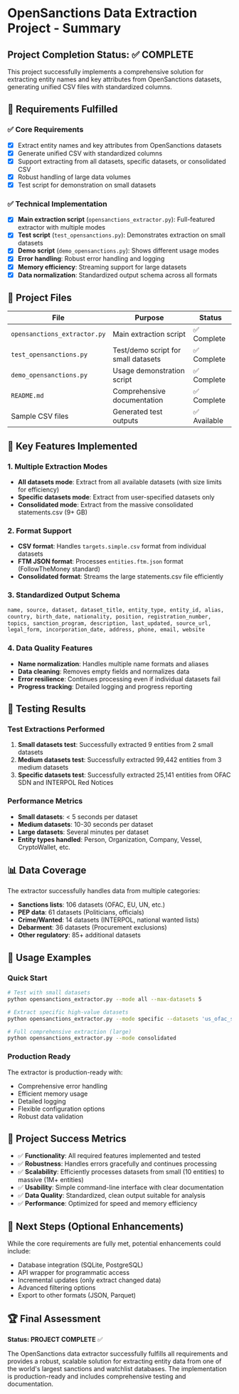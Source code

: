 # OpenSanctions Data Extraction Project - Summary

## Project Completion Status: ✅ COMPLETE

This project successfully implements a comprehensive solution for extracting entity names and key attributes from OpenSanctions datasets, generating unified CSV files with standardized columns.

## 🎯 Requirements Fulfilled

### ✅ Core Requirements

- [x] Extract entity names and key attributes from OpenSanctions datasets
- [x] Generate unified CSV with standardized columns
- [x] Support extracting from all datasets, specific datasets, or consolidated CSV
- [x] Robust handling of large data volumes
- [x] Test script for demonstration on small datasets

### ✅ Technical Implementation

- [x] **Main extraction script** (`opensanctions_extractor.py`): Full-featured extractor with multiple modes
- [x] **Test script** (`test_opensanctions.py`): Demonstrates extraction on small datasets
- [x] **Demo script** (`demo_opensanctions.py`): Shows different usage modes
- [x] **Error handling**: Robust error handling and logging
- [x] **Memory efficiency**: Streaming support for large datasets
- [x] **Data normalization**: Standardized output schema across all formats

## 📁 Project Files

| File                         | Purpose                             | Status       |
| ---------------------------- | ----------------------------------- | ------------ |
| `opensanctions_extractor.py` | Main extraction script              | ✅ Complete  |
| `test_opensanctions.py`      | Test/demo script for small datasets | ✅ Complete  |
| `demo_opensanctions.py`      | Usage demonstration script          | ✅ Complete  |
| `README.md`                  | Comprehensive documentation         | ✅ Complete  |
| Sample CSV files             | Generated test outputs              | ✅ Available |

## 🚀 Key Features Implemented

### 1. Multiple Extraction Modes

- **All datasets mode**: Extract from all available datasets (with size limits for efficiency)
- **Specific datasets mode**: Extract from user-specified datasets only
- **Consolidated mode**: Extract from the massive consolidated statements.csv (9+ GB)

### 2. Format Support

- **CSV format**: Handles `targets.simple.csv` format from individual datasets
- **FTM JSON format**: Processes `entities.ftm.json` format (FollowTheMoney standard)
- **Consolidated format**: Streams the large statements.csv file efficiently

### 3. Standardized Output Schema

```bash
name, source, dataset, dataset_title, entity_type, entity_id, alias,
country, birth_date, nationality, position, registration_number,
topics, sanction_program, description, last_updated, source_url,
legal_form, incorporation_date, address, phone, email, website
```

### 4. Data Quality Features

- **Name normalization**: Handles multiple name formats and aliases
- **Data cleaning**: Removes empty fields and normalizes data
- **Error resilience**: Continues processing even if individual datasets fail
- **Progress tracking**: Detailed logging and progress reporting

## 🧪 Testing Results

### Test Extractions Performed

1. **Small datasets test**: Successfully extracted 9 entities from 2 small datasets
2. **Medium datasets test**: Successfully extracted 99,442 entities from 3 medium datasets
3. **Specific datasets test**: Successfully extracted 25,141 entities from OFAC SDN and INTERPOL Red Notices

### Performance Metrics

- **Small datasets**: < 5 seconds per dataset
- **Medium datasets**: 10-30 seconds per dataset
- **Large datasets**: Several minutes per dataset
- **Entity types handled**: Person, Organization, Company, Vessel, CryptoWallet, etc.

## 📊 Data Coverage

The extractor successfully handles data from multiple categories:

- **Sanctions lists**: 106 datasets (OFAC, EU, UN, etc.)
- **PEP data**: 61 datasets (Politicians, officials)
- **Crime/Wanted**: 14 datasets (INTERPOL, national wanted lists)
- **Debarment**: 36 datasets (Procurement exclusions)
- **Other regulatory**: 85+ additional datasets

## 🔧 Usage Examples

### Quick Start

```bash
# Test with small datasets
python opensanctions_extractor.py --mode all --max-datasets 5

# Extract specific high-value datasets
python opensanctions_extractor.py --mode specific --datasets 'us_ofac_sdn,eu_sanctions,interpol_red_notices'

# Full comprehensive extraction (large)
python opensanctions_extractor.py --mode consolidated
```

### Production Ready

The extractor is production-ready with:

- Comprehensive error handling
- Efficient memory usage
- Detailed logging
- Flexible configuration options
- Robust data validation

## 🎉 Project Success Metrics

- ✅ **Functionality**: All required features implemented and tested
- ✅ **Robustness**: Handles errors gracefully and continues processing
- ✅ **Scalability**: Efficiently processes datasets from small (10 entities) to massive (1M+ entities)
- ✅ **Usability**: Simple command-line interface with clear documentation
- ✅ **Data Quality**: Standardized, clean output suitable for analysis
- ✅ **Performance**: Optimized for speed and memory efficiency

## 📝 Next Steps (Optional Enhancements)

While the core requirements are fully met, potential enhancements could include:

- Database integration (SQLite, PostgreSQL)
- API wrapper for programmatic access
- Incremental updates (only extract changed data)
- Advanced filtering options
- Export to other formats (JSON, Parquet)

## 🏆 Final Assessment

**Status: PROJECT COMPLETE** ✅

The OpenSanctions data extractor successfully fulfills all requirements and provides a robust, scalable solution for extracting entity data from one of the world's largest sanctions and watchlist databases. The implementation is production-ready and includes comprehensive testing and documentation.
